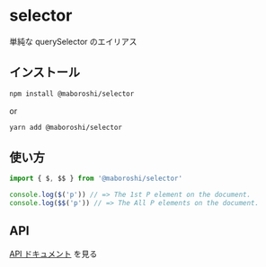 # selector

単純な querySelector のエイリアス

## インストール

```sh
npm install @maboroshi/selector
```

or

```sh
yarn add @maboroshi/selector
```

## 使い方

```js
import { $, $$ } from '@maboroshi/selector'

console.log($('p')) // => The 1st P element on the document.
console.log($$('p')) // => The All P elements on the document.
```

## API

[API ドキュメント](https://maboroshi-inc.github.io/selector/) を見る
